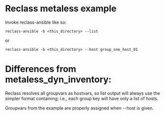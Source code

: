 # Reclass metaless example

Invoke reclass-ansible like so:

```
reclass-ansible -b <this_directory> --list
```
or
```
reclass-ansible -b <this_directory> --host group_one_host_01
```

# Differences from metaless_dyn_inventory:

Reclass resolves all groupvars as hostvars, so list output will
always use the simpler format containing; i.e., each group key
will have only a list of hosts.  

Groupvars from the example are properly assigned when --host is 
given.

